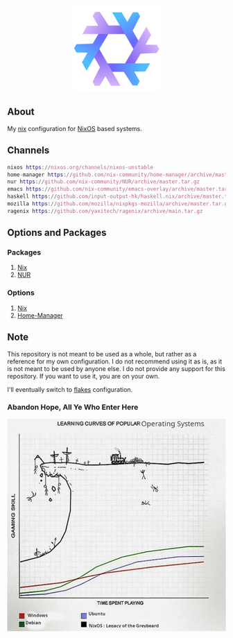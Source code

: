 <div align="center">
  <img src="imgs/nix.png" alt="Nix icon" widdth="200" height="200">
</div>

## About

My [nix](https://nixos.org/learn.html) configuration for [NixOS](https://nixos.org) based systems.

## Channels

```nix
nixos https://nixos.org/channels/nixos-unstable
home-manager https://github.com/nix-community/home-manager/archive/master.tar.gz
nur https://github.com/nix-community/NUR/archive/master.tar.gz
emacs https://github.com/nix-community/emacs-overlay/archive/master.tar.gz
haskell https://github.com/input-output-hk/haskell.nix/archive/master.tar.gz
mozilla https://github.com/mozilla/nixpkgs-mozilla/archive/master.tar.gz
ragenix https://github.com/yaxitech/ragenix/archive/main.tar.gz
```

## Options and Packages

### Packages

1. [Nix](https://search.nixos.org/packages)
2. [NUR](https://nur.nix-community.org)

### Options

1. [Nix](https://search.nixos.org/options)
2. [Home-Manager](https://mipmip.github.io/home-manager-option-search/)

## Note

This repository is not meant to be used as a whole, but rather as a reference for my own configuration. I do not recommend using it as is, as it is not meant to be used by anyone else. I do not provide any support for this repository. If you want to use it, you are on your own.

I'll eventually switch to [flakes](https://nixos.wiki/wiki/Flakes) configuration.

### Abandon Hope, All Ye Who Enter Here

![NixOS Learning Curve Graph](imgs/nixos-learning-curve.jpeg)
